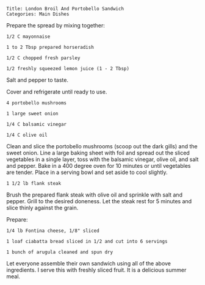 ~~~ recipe-info
Title: London Broil And Portobello Sandwich
Categories: Main Dishes
~~~

Prepare the spread by mixing together:

~~~ recipe-ingredients
1/2 C mayonnaise

1 to 2 Tbsp prepared horseradish

1/2 C chopped fresh parsley

1/2 freshly squeezed lemon juice (1 - 2 Tbsp)
~~~

Salt and pepper to taste.

Cover and refrigerate until ready to use.

~~~ recipe-ingredients
4 portobello mushrooms

1 large sweet onion

1/4 C balsamic vinegar

1/4 C olive oil
~~~

Clean and slice the portobello mushrooms (scoop out the dark gills) and the sweet onion. Line a
large baking sheet with foil and spread out the sliced vegetables in a single layer, toss with the
balsamic vinegar, olive oil, and salt and pepper. Bake in a 400 degree oven for 10 minutes or until
vegetables are tender. Place in a serving bowl and set aside to cool slightly.

~~~ recipe-ingredients
1 1/2 lb flank steak
~~~

Brush the prepared flank steak with olive oil and sprinkle with salt and pepper. Grill to the
desired doneness. Let the steak rest for 5 minutes and slice thinly against the grain.

Prepare:

~~~ recipe-ingredients
1/4 lb Fontina cheese, 1/8" sliced

1 loaf ciabatta bread sliced in 1/2 and cut into 6 servings

1 bunch of arugula cleaned and spun dry
~~~

Let everyone assemble their own sandwich using all of the above ingredients. I serve this with
freshly sliced fruit. It is a delicious summer meal.
